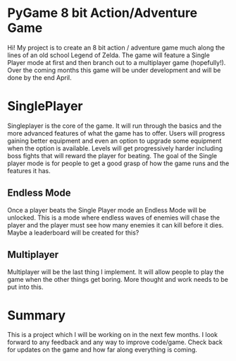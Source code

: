 ﻿# PyGame 8 bit Action/Adventure Game

Hi! My project is to create an 8 bit action / adventure game much along the lines of an old school Legend of Zelda.
The game will feature a Single Player mode at first and then branch out to a multiplayer game (hopefully!).
Over the coming months this game will be under development and will be done by the end April.


# SinglePlayer

Singleplayer is the core of the game. It will run through the basics and the more advanced features of what the game has to offer.
Users will progress gaining better equipment and even an option to upgrade some equipment when the option is available.
Levels will get progressively harder including boss fights that will reward the player for beating.
The goal of the Single player mode is for people to get a good grasp of how the game runs and the features it has.

## Endless Mode

Once a player beats the Single Player mode an Endless Mode will be unlocked. This is a mode where endless waves of enemies will chase the player and the player must see how many enemies it can kill before it dies.
Maybe a leaderboard will be created for this?

## Multiplayer

Multiplayer will be the last thing I implement. It will allow people to play the game when the other things get boring. 
More thought and work needs to be put into this.

# Summary
This is a project which I will be working on in the next few months. I look forward to any feedback and any way to improve code/game. Check back for updates on the game and how far along everything is coming.

